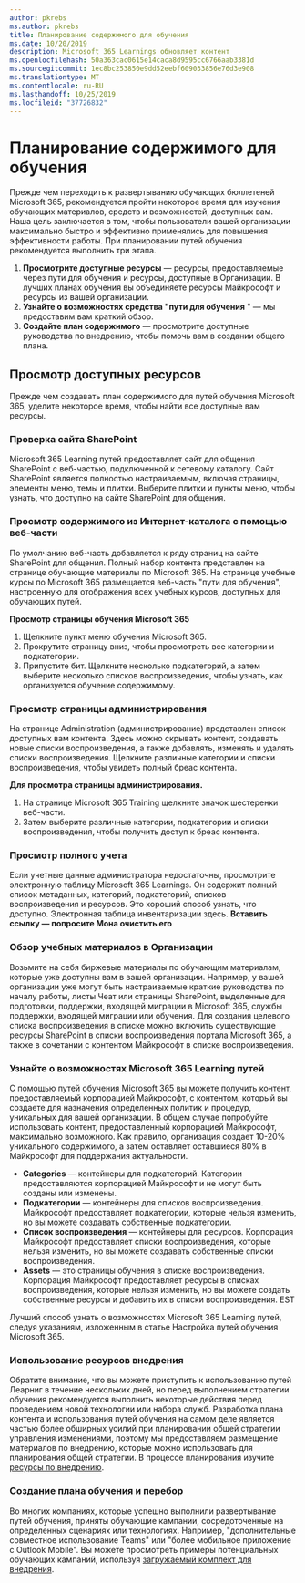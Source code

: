 ```yaml
---
author: pkrebs
ms.author: pkrebs
title: Планирование содержимого для обучения
ms.date: 10/20/2019
description: Microsoft 365 Learnings обновляет контент
ms.openlocfilehash: 50a363cac0615e14caca8d9595cc6766aab3381d
ms.sourcegitcommit: 1ec8bc253850e9dd52eebf609033856e76d3e908
ms.translationtype: MT
ms.contentlocale: ru-RU
ms.lasthandoff: 10/25/2019
ms.locfileid: "37726832"
---
```

# <a name="plan-your-learning-pathways-content"></a>Планирование содержимого для обучения
Прежде чем переходить к развертыванию обучающих бюллетеней Microsoft 365, рекомендуется пройти некоторое время для изучения обучающих материалов, средств и возможностей, доступных вам. Наша цель заключается в том, чтобы пользователи вашей организации максимально быстро и эффективно применялись для повышения эффективности работы. При планировании путей обучения рекомендуется выполнить три этапа.

1. **Просмотрите доступные ресурсы** — ресурсы, предоставляемые через пути для обучения и ресурсы, доступные в Организации. В лучших планах обучения вы объединяете ресурсы Майкрософт и ресурсы из вашей организации.
2. **Узнайте о возможностях средства "пути для обучения** " — мы предоставим вам краткий обзор. 
3. **Создайте план содержимого** — просмотрите доступные руководства по внедрению, чтобы помочь вам в создании общего плана.

## <a name="review-the-available-resources"></a>Просмотр доступных ресурсов
Прежде чем создавать план содержимого для путей обучения Microsoft 365, уделите некоторое время, чтобы найти все доступные вам ресурсы. 

### <a name="review-the-sharepoint-site"></a>Проверка сайта SharePoint
Microsoft 365 Learning путей предоставляет сайт для общения SharePoint с веб-частью, подключенной к сетевому каталогу. Сайт SharePoint является полностью настраиваемым, включая страницы, элементы меню, темы и плитки. Выберите плитки и пункты меню, чтобы узнать, что доступно на сайте SharePoint для общения.

### <a name="review-the-content-from-the-online-catalog-with-the-web-part"></a>Просмотр содержимого из Интернет-каталога с помощью веб-части
По умолчанию веб-часть добавляется к ряду страниц на сайте SharePoint для общения. Полный набор контента представлен на странице обучающие материалы по Microsoft 365. На странице учебные курсы по Microsoft 365 размещается веб-часть "пути для обучения", настроенную для отображения всех учебных курсов, доступных для обучающих путей. 

**Просмотр страницы обучения Microsoft 365**
1. Щелкните пункт меню обучения Microsoft 365. 
1. Прокрутите страницу вниз, чтобы просмотреть все категории и подкатегории.
2. Припустите бит. Щелкните несколько подкатегорий, а затем выберите несколько списков воспроизведения, чтобы узнать, как организуется обучение содержимому. 

### <a name="view-the-administration-page"></a>Просмотр страницы администрирования
На странице Administration (администрирование) представлен список доступных вам контента. Здесь можно скрывать контент, создавать новые списки воспроизведения, а также добавлять, изменять и удалять списки воспроизведения. Щелкните различные категории и списки воспроизведения, чтобы увидеть полный бреас контента. 

**Для просмотра страницы администрирования.**
1. На странице Microsoft 365 Training щелкните значок шестеренки веб-части. 
2. Затем выберите различные категории, подкатегории и списки воспроизведения, чтобы получить доступ к бреас контента. 

### <a name="review-the-full-inventory"></a>Просмотр полного учета
Если учетные данные администратора недостаточны, просмотрите электронную таблицу Microsoft 365 Learnings. Он содержит полный список метаданных, категорий, подкатегорий, списков воспроизведения и ресурсов. Это хороший способ узнать, что доступно. Электронная таблица инвентаризации здесь. **Вставить ссылку — попросите Мона очистить его**

### <a name="review-the-learning-resources-in-your-organization"></a>Обзор учебных материалов в Организации
Возьмите на себя биржевые материалы по обучающим материалам, которые уже доступны вам в вашей организации.
Например, у вашей организации уже могут быть настраиваемые краткие руководства по началу работы, листы Чеат или страницы SharePoint, выделенные для подготовки, поддержки, входящей миграции в Microsoft 365, службы поддержки, входящей миграции или обучения. Для создания целевого списка воспроизведения в списке можно включить существующие ресурсы SharePoint в списки воспроизведения портала Microsoft 365, а также в сочетании с контентом Майкрософт в списке воспроизведения. 

### <a name="get-to-know-the-capabilities-of-microsoft-365-learning-pathways"></a>Узнайте о возможностях Microsoft 365 Learning путей
С помощью путей обучения Microsoft 365 вы можете получить контент, предоставляемый корпорацией Майкрософт, с контентом, который вы создаете для назначения определенных политик и процедур, уникальных для вашей организации. В общем случае попробуйте использовать контент, предоставленный корпорацией Майкрософт, максимально возможного. Как правило, организация создает 10-20% уникального содержимого, а затем оставляет оставшиеся 80% в Майкрософт для поддержания актуальности.

- **Categories** — контейнеры для подкатегорий. Категории предоставляются корпорацией Майкрософт и не могут быть созданы или изменены.
- **Подкатегории** — контейнеры для списков воспроизведения. Майкрософт предоставляет подкатегории, которые нельзя изменить, но вы можете создавать собственные подкатегории. 
- **Список воспроизведения** — контейнеры для ресурсов. Корпорация Майкрософт предоставляет списки воспроизведения, которые нельзя изменить, но вы можете создавать собственные списки воспроизведения.  
- **Assets** — это страницы обучения в списке воспроизведения. Корпорация Майкрософт предоставляет ресурсы в списках воспроизведения, которые нельзя изменить, но вы можете создать собственные ресурсы и добавить их в списки воспроизведения. EST

Лучший способ узнать о возможностях Microsoft 365 Learning путей, следуя указаниям, изложенным в статье Настройка путей обучения Microsoft 365. 

### <a name="leverage-the-adoption-resources"></a>Использование ресурсов внедрения
Обратите внимание, что вы можете приступить к использованию путей Леарниг в течение нескольких дней, но перед выполнением стратегии обучения рекомендуется выполнить некоторые действия перед проведением новой технологии или набора служб. Разработка плана контента и использования путей обучения на самом деле является частью более обширных усилий при планировании общей стратегии управления изменениями, поэтому мы предоставляем размещение материалов по внедрению, которые можно использовать для планирования общей стратегии. В процессе планирования изучите [ресурсы по внедрению](https://resources.techcommunity.microsoft.com/adoption/).

### <a name="build-a-learning-plan-and-iterate"></a>Создание плана обучения и перебор 
Во многих компаниях, которые успешно выполнили развертывание путей обучения, приняты обучающие кампании, сосредоточенные на определенных сценариях или технологиях. Например, "дополнительные совместное использование Teams" или "более мобильное приложение с Outlook Mobile". Вы можете просмотреть примеры потенциальных обучающих кампаний, используя [загружаемый комплект для внедрения](https://resources.techcommunity.microsoft.com/adoption/).


 
